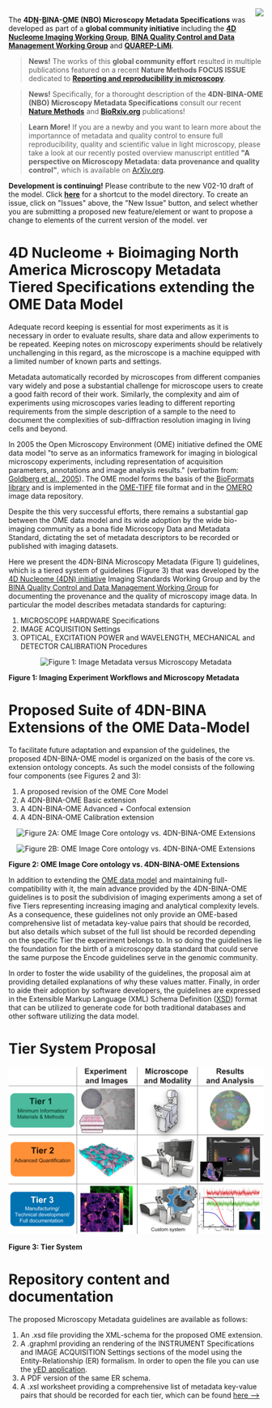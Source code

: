 <img align="right" src="https://github.com/WU-BIMAC/MicroMetaApp.github.io/blob/master/images/Nature%20Methods_COVER.png">

The **4D<ins>N</ins>-<ins>B</ins>INA-<ins>O</ins>ME (NBO) Microscopy Metadata Specifications** was developed as part of a **global community initiative** including the **[4D Nucleome Imaging Working Group](https://www.4dnucleome.org/)**, **[BINA Quality Control and Data Management Working Group](https://www.bioimagingna.org/qc-dm-wg)** and **[QUAREP-LiMi](https://quarep.org/)**. 
 
> **News!** The works of this **global community effort** resulted in multiple publications featured on a recent **Nature Methods FOCUS ISSUE** dedicated to **[Reporting and reproducibility in microscopy](https://www.nature.com/collections/djiciihhjh)**. 

> **News!** Specifically, for a thorought description of the **4DN-BINA-OME (NBO) Microscopy Metadata Specifications** consult our recent **[Nature Methods](https://doi.org/10.1038/s41592-021-01327-9)** and **[BioRxiv.org](https://doi.org/10.1101/2021.04.25.441198)** publications!

> **Learn More!** If you are a newby and you want to learn more about the importannce of metadata and quality control to ensure full reproducibility, quality and scientific value in light microscopy, please take a look at our recently posted overview manuscript entitled **"A perspective on Microscopy Metadata: data provenance and quality control"**, which is available on [ArXiv.org](https://arxiv.org/abs/1910.11370).

**Development is continuing!** Please contribute to the new V02-10 draft of the model. Click [**here**](Model/in%20progress/v02-10) for a shortcut to the model directory. To create an issue, click on "Issues" above, the "New Issue" button, and select whether you are submitting a proposed new feature/element or want to propose a change to elements of the current version of the model.
ver
# 4D Nucleome + Bioimaging North America Microscopy Metadata Tiered Specifications extending the OME Data Model

Adequate record keeping is essential for most experiments as it is necessary in order to evaluate results, share data and allow experiments to be repeated. Keeping notes on microscopy experiments should be relatively unchallenging in this regard, as the microscope is a machine equipped with a limited number of known parts and settings.

Metadata automatically recorded by microscopes from different companies vary widely and pose a substantial challenge for microscope users to create a good faith record of their work. Similarly, the complexity and aim of experiments using microscopes varies leading to different reporting requirements from the simple description of a sample to the need to document the complexities of sub-diffraction resolution imaging in living cells and beyond.

In 2005 the Open Microscopy Environment (OME) initiative defined the OME data model "to serve as an informatics framework for imaging in biological microscopy experiments, including representation of acquisition parameters, annotations and image analysis results." (verbatim from: [Goldberg et al., 2005](https://genomebiology.biomedcentral.com/articles/10.1186/gb-2005-6-5-r47)).
The OME model forms the basis of the [BioFormats library](https://www.openmicroscopy.org/bio-formats/) and is implemented in the [OME-TIFF](https://docs.openmicroscopy.org/ome-model/6.0.0/index.html#ome-tiff) file format and in the [OMERO](https://www.openmicroscopy.org/omero/scientists/) image data repository.

Despite the this very successful efforts, there remains a substantial gap between the OME data model and its wide adoption by the wide bio-imaging community as a bona fide Microscopy Data and Metadata Standard, dictating the set of metadata descriptors to be recorded or published with imaging datasets.

Here we present the 4DN-BINA Microscopy Metadata (Figure 1) guidelines, which is a tiered system of guidelines (Figure 3) that was developed by the [4D Nucleome (4DN) initiative](https://www.4dnucleome.org/) Imaging Standards Working Group and by the [BINA Quality Control and Data Management Working Group](https://www.bioimagingna.org/qc-dm-wg) for documenting the provenance and the quality of microscopy image data. In particular the model describes metadata standards for capturing: 

1. MICROSCOPE HARDWARE Specifications
2. IMAGE ACQUISITION Settings
3. OPTICAL, EXCITATION POWER and WAVELENGTH, MECHANICAL and DETECTOR CALIBRATION Procedures

<p align="center">
  <img src="https://github.com/WU-BIMAC/NBOMicroscopyMetadataSpecs/blob/master/Graphics/Figure-1_v03_MM+model elements.png" title="Figure 1: Image Metadata versus Microscopy Metadata">
</p>

**Figure 1: Imaging Experiment Workflows and Microscopy Metadata**

# Proposed Suite of 4DN-BINA Extensions of the OME Data-Model
To facilitate future adaptation and expansion of the guidelines, the proposed 4DN-BINA-OME model is organized on the basis of the core vs. extension ontology concepts. As such the model consists of the following four components (see Figures 2 and 3):

1. A proposed revision of the OME Core Model
2. A 4DN-BINA-OME Basic extension
3. A 4DN-BINA-OME Advanced + Confocal extension
4. A 4DN-BINA-OME Calibration extension

<p align="center">
  <img src="https://github.com/WU-BIMAC/NBOMicroscopyMetadataSpecs/blob/master/Graphics/4DN-BINA-OME%20CORE%2BCALIBRATION%2BBASIC%2BADV%2BCONF%20EXTENSION_Instrument_v04.png" title="Figure 2A: OME Image Core ontology vs. 4DN-BINA-OME Extensions">
</p>

<p align="center">
  <img src="https://github.com/WU-BIMAC/NBOMicroscopyMetadataSpecs/blob/master/Graphics/4DN-BINA-OME%20CORE%2BCALIBRATION%2BBASIC%2BADV%2BCONF%20EXTENSION_Image_v05.png" title="Figure 2B: OME Image Core ontology vs. 4DN-BINA-OME Extensions">
</p>

**Figure 2: OME Image Core ontology vs. 4DN-BINA-OME Extensions**

In addition to extending the [OME data model](https://docs.openmicroscopy.org/ome-model/5.6.1/developers/model-overview.html) and maintaining full-compatibility with it, the main advance provided by the 4DN-BINA-OME guidelines is to posit the subdivision of imaging experiments among a set of five Tiers representing increasing imaging and analytical complexity levels. As a consequence, these guidelines not only provide an OME-based comprehensive list of metadata key-value pairs that should be recorded, but also details which subset of the full list should be recorded depending on the specific Tier the experiment belongs to. In so doing the guidelines lie the foundation for the birth of a microscopy data standard that could serve the same purpose the Encode guidelines serve in the genomic community.

In order to foster the wide usability of the guidelines, the proposal aim at providing detailed explanations of why these values matter. Finally, in order to aide their adoption by software developers, the guidelines are expressed in the Extensible Markup Language (XML) Schema Definition ([XSD](https://www.w3.org/XML/Schema)) format that can be utilized to generate code for both traditional databases and other software utilizing the data model.

# Tier System Proposal

<p align="center">
  <img src="https://github.com/WU-BIMAC/NBOMicroscopyMetadataSpecs/blob/master/Graphics/Figure-3_v06_REVISED.png" title="Figure 3: Tier System">
</p>

**Figure 3: Tier System**

# Repository content and documentation
The proposed Microscopy Metadata guidelines are available as follows:

1. An .xsd file providing the XML-schema for the proposed OME extension.
2. A .graphml providing an rendering of the INSTRUMENT Specifications and IMAGE ACQUISITION Settings sections of the model using the Entity-Relationship (ER) formalism. In order to open the file you can use the [yED application](https://www.yworks.com/products/yed).
3. A PDF version of the same ER schema.
4. A .xsl worksheet providing a comprehensive list of metadata key-value pairs that should be recorded for each tier, which can be found [here -->](https://docs.google.com/spreadsheets/d/16IQl-K8UIStsdlkNzJTA7LzMCan9qyS3KKcmEJ5wu28/edit?usp=sharing)
